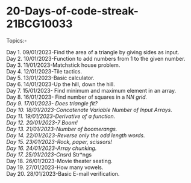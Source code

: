 # 20-Days-of-code-streak-21BCG10033
Topics:-    

Day 1.  09/01/2023-Find the area of a triangle by giving sides as input.  
Day 2.  10/01/2023-Function to add numbers from 1 to the given number.   
Day 3.  11/01/2023-Matchstick house problem.   
Day 4.  12/01/2023-Tile tactics.   
Day 5.  13/01/2023-Basic calculator.   
Day 6.  14/01/2023-Up the hill, down the hill.   
Day 7.  15/01/2023- Find minimum and maximum element in an array.    
Day 8.  16/01/2023- Find number of squares in a N*N grid.    
Day 9.  17/01/2023- Does triangle fit?    
Day 10. 18/01/2023-Concatenate Variable Number of Input Arrays.    
Day 11. 19/01/2023-Derivative of a function.    
Day 12. 20/01/2023-7 Boom!    
Day 13. 21/01/2023-Number of boomerangs.    
Day 14. 22/01/2023-Reverse only the odd length words.    
Day 15. 23/01/2023-Rock, paper, scissors!    
Day 16. 24/01/2023-Array chunking.    
Day 17. 25/01/2023-C*ns*r*d Str*ngs    
Day 18. 26/01/2023-Movie theater seating.    
Day 19. 27/01/2023-How many vowels.    
Day 20. 28/01/2023-Basic E-mail verification.    
